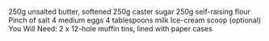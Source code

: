 250g unsalted butter, softened
250g caster sugar
250g self-raising flour
Pinch of salt
4 medium eggs
4 tablespoons milk
Ice-cream scoop (optional)
You Will Need:
2 x 12-hole muffin tins, lined with paper cases